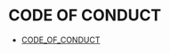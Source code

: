 # CODE OF CONDUCT

- [CODE_OF_CONDUCT](https://theopenweb.info/data/public/locales/en/licenses-and-agreements/theopenweb-CODE_OF_CONDUCT.md)
